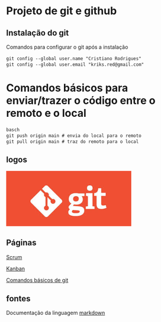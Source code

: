 # Projeto de git e github

## Instalação do git

Comandos para configurar o git após a instalação

```
git config --global user.name "Cristiano Rodrigues"
git config --global user.email "kriks.red@gmail.com"
```
# Comandos básicos para enviar/trazer o código entre o remoto e o local

```
basch
git push origin main # envia do local para o remoto
git pull origin main # traz do remoto para o local
```
## logos
![Git](imagens/git.jpg)

## Páginas
[Scrum](scrum.md)

[Kanban](kanban.md)

[Comandos básicos de git](comandos_basicos.md)

## fontes
Documentação da linguagem [markdown](https://docs.github.com/pt/get-started/writing-on-github/getting-started-with-writing-and-formatting-on-github/basic-writing-and-formatting-syntax)
